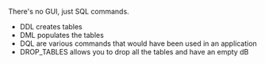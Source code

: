 There's no GUI, just SQL commands.

- DDL creates tables
- DML populates the tables
- DQL are various commands that would have been used in an application
- DROP_TABLES allows you to drop all the tables and have an empty dB
